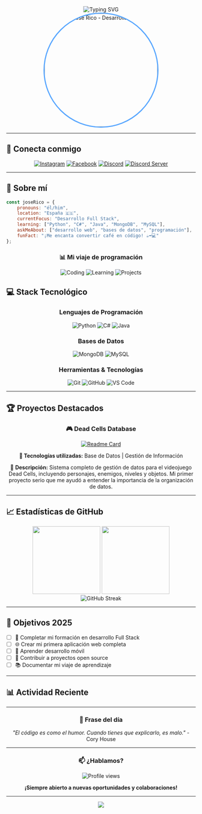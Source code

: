 <div align="center">
  <img src="https://readme-typing-svg.herokuapp.com?font=Fira+Code&size=32&duration=2800&pause=2000&color=A9FEF7&center=true&vCenter=true&width=940&lines=¡Hola!+Soy+Jose+Rico+👋;Desarrollador+Full+Stack+en+formación;Apasionado+por+la+programación" alt="Typing SVG" />
</div>

<div align="center">
  <img src="https://drive.google.com/uc?export=view&id=1BNHtR0kNUSSO3wqMbOQ486qmrZ-fpkJI" 
       alt="Jose Rico - Desarrollador" 
       width="300" 
       style="border-radius: 50%; border: 3px solid #58a6ff;">
</div>

---

## 🌟 Conecta conmigo

<div align="center">
  
[![Instagram](https://img.shields.io/badge/Instagram-E4405F?style=for-the-badge&logo=instagram&logoColor=white&labelColor=E4405F)](https://www.instagram.com/richoflucky/profilecard/?igsh=MTh6ZmtxeDR1d2x3eA==)
[![Facebook](https://img.shields.io/badge/Facebook-1877F2?style=for-the-badge&logo=facebook&logoColor=white&labelColor=1877F2)](https://www.facebook.com/richoflucky?mibextid=ZbWKwL)
[![Discord](https://img.shields.io/badge/Discord-5865F2?style=for-the-badge&logo=discord&logoColor=white&labelColor=5865F2)](https://discord.com/users/joserico_)
[![Discord Server](https://img.shields.io/badge/Mi%20Servidor-5865F2?style=for-the-badge&logo=discord&logoColor=white&labelColor=5865F2)](https://discord.gg/REqSYkHg)

</div>

---

## 🚀 Sobre mí

```javascript
const joseRico = {
    pronouns: "él/him",
    location: "España 🇪🇸",
    currentFocus: "Desarrollo Full Stack",
    learning: ["Python", "C#", "Java", "MongoDB", "MySQL"],
    askMeAbout: ["desarrollo web", "bases de datos", "programación"],
    funFact: "¡Me encanta convertir café en código! ☕➡️💻"
};
```

<div align="center">

### 📊 Mi viaje de programación

![Coding](https://img.shields.io/badge/Coding-Passionate-brightgreen?style=flat-square)
![Learning](https://img.shields.io/badge/Learning-Always-blue?style=flat-square)
![Projects](https://img.shields.io/badge/Projects-Building-orange?style=flat-square)

</div>

## 💻 Stack Tecnológico

<div align="center">

### Lenguajes de Programación
![Python](https://img.shields.io/badge/Python-3776AB?style=for-the-badge&logo=python&logoColor=white)
![C#](https://img.shields.io/badge/C%23-239120?style=for-the-badge&logo=c-sharp&logoColor=white)
![Java](https://img.shields.io/badge/Java-ED8B00?style=for-the-badge&logo=openjdk&logoColor=white)

### Bases de Datos
![MongoDB](https://img.shields.io/badge/MongoDB-4EA94B?style=for-the-badge&logo=mongodb&logoColor=white)
![MySQL](https://img.shields.io/badge/MySQL-005C84?style=for-the-badge&logo=mysql&logoColor=white)

### Herramientas & Tecnologías
![Git](https://img.shields.io/badge/Git-F05032?style=for-the-badge&logo=git&logoColor=white)
![GitHub](https://img.shields.io/badge/GitHub-181717?style=for-the-badge&logo=github&logoColor=white)
![VS Code](https://img.shields.io/badge/VS%20Code-007ACC?style=for-the-badge&logo=visual-studio-code&logoColor=white)

</div>

---

## 🏆 Proyectos Destacados

<div align="center">

### 🎮 Dead Cells Database
[![Readme Card](https://github-readme-stats.vercel.app/api/pin/?username=RMJGLUCKY27&repo=DEAD_CELLS-DATABASE&theme=tokyonight&border_color=58a6ff)](https://github.com/RMJGLUCKY27/DEAD_CELLS-DATABASE)

**🔧 Tecnologías utilizadas:** Base de Datos | Gestión de Información

📝 **Descripción:** Sistema completo de gestión de datos para el videojuego Dead Cells, incluyendo personajes, enemigos, niveles y objetos. Mi primer proyecto serio que me ayudó a entender la importancia de la organización de datos.

</div>

---

## 📈 Estadísticas de GitHub

<div align="center">
  <img height="180em" src="https://github-readme-stats.vercel.app/api?username=RMJGLUCKY27&show_icons=true&theme=tokyonight&include_all_commits=true&count_private=true&border_color=58a6ff&title_color=58a6ff&icon_color=58a6ff&text_color=79c0ff&bg_color=0d1117"/>
  <img height="180em" src="https://github-readme-stats.vercel.app/api/top-langs/?username=RMJGLUCKY27&layout=compact&langs_count=8&theme=tokyonight&border_color=58a6ff&title_color=58a6ff&text_color=79c0ff&bg_color=0d1117"/>
</div>

<div align="center">
  <img src="https://github-readme-streak-stats.herokuapp.com/?user=RMJGLUCKY27&theme=tokyonight&border=58a6ff&stroke=58a6ff&ring=58a6ff&fire=58a6ff&currStreakLabel=58a6ff&sideLabels=58a6ff&currStreakNum=79c0ff&sideNums=79c0ff&dates=79c0ff&background=0d1117" alt="GitHub Streak" />
</div>

---

## 🎯 Objetivos 2025

- [ ] 🚀 Completar mi formación en desarrollo Full Stack
- [ ] 🌐 Crear mi primera aplicación web completa
- [ ] 📱 Aprender desarrollo móvil
- [ ] 🤝 Contribuir a proyectos open source
- [ ] 📚 Documentar mi viaje de aprendizaje

---

## 📊 Actividad Reciente

<!--START_SECTION:activity-->
<!--END_SECTION:activity-->

---

<div align="center">

### 💭 Frase del día
*"El código es como el humor. Cuando tienes que explicarlo, es malo."* - Cory House

---

### 📫 ¿Hablamos?

<img src="https://komarev.com/ghpvc/?username=RMJGLUCKY27&label=Visitas%20al%20perfil&color=58a6ff&style=flat-square" alt="Profile views" />

**¡Siempre abierto a nuevas oportunidades y colaboraciones!**

</div>

---

<div align="center">
  <img src="https://capsule-render.vercel.app/api?type=waving&color=gradient&customColorList=6,11,20&height=150&section=footer&text=¡Gracias%20por%20visitar!&fontSize=42&fontColor=fff&animation=twinkling&fontAlignY=75"/>
</div>
